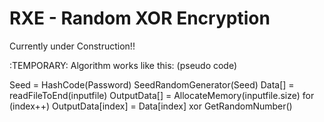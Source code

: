 RXE - Random XOR Encryption
===

Currently under Construction!!

:TEMPORARY:
Algorithm works like this: (pseudo code)

Seed = HashCode(Password)
SeedRandomGenerator(Seed)
Data[] = readFileToEnd(inputfile)
OutputData[] = AllocateMemory(inputfile.size)
for (index++) OutputData[index] = Data[index] xor GetRandomNumber()